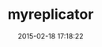 ---
layout: post
title:  "myreplicator"
repo:   "Raybeam/myreplicator"
date:   2015-02-18 17:18:22
gemurl: https://github.com/Raybeam/myreplicator
---